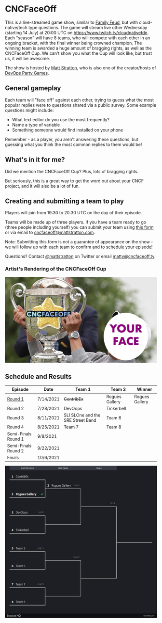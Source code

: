 # CNCFaceOff

This is a live-streamed game show, similar to [Family Feud](https://en.wikipedia.org/wiki/Family_Feud), but with cloud-native/tech type questions. The game will stream live other Wednesday (starting 14 July) at 20:00 UTC on https://www.twitch.tv/cloudnativefdn. Each "season" will have 8 teams, who will compete with each other in an ongoing bracket, with the final winner being crowned champion. The winning team is awarded a huge amount of bragging rights, as well as the CNCFaceOff Cup. We can't show you what the Cup will look like, but trust us, it will be awesome. 

The show is hosted by [Matt Stratton](https://twitter.com/mattstratton), who is also one of the creator/hosts of [DevOps Party Games](https://devopspartygames.com).

## General gameplay

Each team will "face off" against each other, trying to guess what the most popular replies were to questions shared via a public survey. Some example questions might include:

- What text editor do you use the most frequently?
- Name a type of variable
- Something someone would find installed on your phone

Remember - as a player, you aren't answering these questions, but guessing what you think the most common replies to them would be!

## What's in it for me?

Did we mention the CNCFaceOff Cup? Plus, lots of bragging rights.

But seriously, this is a great way to get the word out about your CNCF project, and it will also be a lot of fun.

## Creating and submitting a team to play

Players will join from 19:30 to 20:30 UTC on the day of their episode.

Teams will be made up of three players. If you have a team ready to go (three people including yourself) you can submit your team using [this form](https://forms.gle/LssTENWEiAMyWrR29) or via email to cncfaceoff@mattstratton.com.

Note: Submitting this form is not a guarantee of appearance on the show - we will follow up with each team to confirm and to schedule your episode!

Questions? Contact [@mattstratton](https://twitter.com/mattstratton) on Twitter or email matty@cncfaceoff.tv.

### Artist's Rendering of the CNCFaceOff Cup

![](cncfaceoff-cup.jpg)

## Schedule and Results

| Episode             | Date      | Team 1    | Team 2         | Winner         |
|---------------------|-----------|-----------|----------------|----------------|
| [Round 1](https://www.youtube.com/watch?v=wKcPQoIw6dQ)                   | 7/14/2021 | ~~ContribEx~~ | Rogues Gallery | Rogues Gallery |
| Round 2                   | 7/28/2021 | DevOops   | Tinkerbell     |                |
| Round 3                   | 8/11/2021 | SLI SLOne and the SRE Street Band    | Team 6         |                |
| Round 4                   | 8/25/2021 | Team 7    | Team 8         |                |
| Semi-Finals Round 1 | 9/8/2021  |           |                |                |
| Semi-Finals Round 2 | 9/22/2021 |           |                |                |
| Finals              | 10/6/2021  |           |                |                |

![](CNCFaceOff-bracket.jpg)
